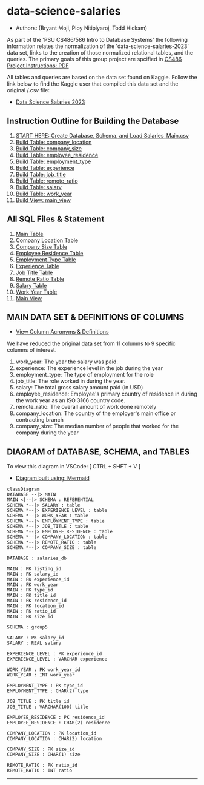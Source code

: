 # data-science-salaries

- Authors: (Bryant Moji, Ploy Nitipiyaroj, Todd Hickam)

As part of the 'PSU CS486/586 Intro to Database Systems' the following information relates the normalization of the 'data-science-salaries-2023' data set, links to the creation of those normalized relational tables, and the queries. The primary goals of this group project are spcified in [CS486 Project Instructions: PDF](../project_instructions/CS486_Project_Instructions.pdf)

All tables and queries are based on the data set found on Kaggle. Follow the link below to find the Kaggle user that compiled this data set and the original /.csv file:

- [Data Science Salaries 2023](https://www.kaggle.com/datasets/arnabchaki/data-science-salaries-2023)

## Instruction Outline for Building the Database

1. [START HERE: Create Database, Schema, and Load Salaries_Main.csv](./schema.md)
2. [Build Table: company_location](./tables/company_location.md)
3. [Build Table: company_size](./tables/company_size.md)
4. [Build Table: employee_residence](./tables/employee_residence.md)
5. [Build Table: employment_type](./tables/employment_type.md)
6. [Build Table: experience](./tables/experience.md)
7. [Build Table: job_title](./tables/job_title.md)
8. [Build Table: remote_ratio](./tables/remote_ratio.md)
9. [Build Table: salary](./tables/salary.md)
10. [Build Table: work_year](./tables/work_year.md)
11. [Build View: main_view](./tables/main_view.md)

## All SQL Files & Statement

1. [Main Table](./sql_build_files/db_main_table.sql)
2. [Company Location Table](./sql_build_files/company_location.sql)
3. [Company Size Table](./sql_build_files/company_size.sql)
4. [Employee Residence Table](./sql_build_files/employee_residence.sql)
5. [Employment Type Table](./sql_build_files/employment_type.sql)
6. [Experience Table](./sql_build_files/experience.sql)
7. [Job Title Table](./sql_build_files/job_title.sql)
8. [Remote Ratio Table](./sql_build_files/remote_ratio.sql)
9. [Salary Table](./sql_build_files/salary.sql)
10. [Work Year Table](./sql_build_files/work_year.sql)
11. [Main View](./sql_build_files/main_view_table.sql)

## MAIN DATA SET & DEFINITIONS OF COLUMNS

- [View Column Acronyms & Definitions](./definitions/TABLE_OF_DEFINITIONS.md)

We have reduced the original data set from 11 columns to 9 specific columns of interest. 

1.  work_year: The year the salary was paid.
2.  experience: The experience level in the job during the year
3.  employment_type: The type of employment for the role
4.  job_title: The role worked in during the year.
5.  salary: The total gross salary amount paid (in USD)
6.  employee_residence: Employee's primary country of residence in during the work year as an ISO 3166 country code.
7.  remote_ratio: The overall amount of work done remotely
8.  company_location: The country of the employer's main office or contracting branch
9.  company_size: The median number of people that worked for the company during the year

## DIAGRAM of DATABASE, SCHEMA, and TABLES

To view this diagram in VSCode: [ CTRL + SHFT + V ]

- [Diagram built using: Mermaid](https://mermaid.js.org/syntax/classDiagram.html)

```mermaid
classDiagram
DATABASE --|> MAIN
MAIN <|--|> SCHEMA : REFERENTIAL
SCHEMA *--|> SALARY : table
SCHEMA *--|> EXPERIENCE_LEVEL : table
SCHEMA *--|> WORK_YEAR : table
SCHEMA *--|> EMPLOYMENT_TYPE : table
SCHEMA *--|> JOB_TITLE : table
SCHEMA *--|> EMPLOYEE_RESIDENCE : table
SCHEMA *--|> COMPANY_LOCATION : table
SCHEMA *--|> REMOTE_RATIO : table
SCHEMA *--|> COMPANY_SIZE : table

DATABASE : salaries_db

MAIN : PK listing_id
MAIN : FK salary_id
MAIN : FK experience_id
MAIN : FK work_year
MAIN : FK type_id
MAIN : FK title_id
MAIN : FK residence_id
MAIN : FK location_id
MAIN : FK ratio_id
MAIN : FK size_id

SCHEMA : group5

SALARY : PK salary_id
SALARY : REAL salary

EXPERIENCE_LEVEL : PK experience_id
EXPERIENCE_LEVEL : VARCHAR experience

WORK_YEAR : PK work_year_id
WORK_YEAR : INT work_year

EMPLOYMENT_TYPE : PK type_id
EMPLOYMENT_TYPE : CHAR(2) type

JOB_TITLE : PK title_id
JOB_TITLE : VARCHAR(100) title

EMPLOYEE_RESIDENCE : PK residence_id
EMPLOYEE_RESIDENCE : CHAR(2) residence

COMPANY_LOCATION : PK location_id
COMPANY_LOCATION : CHAR(2) location

COMPANY_SIZE : PK size_id
COMPANY_SIZE : CHAR(1) size

REMOTE_RATIO : PK ratio_id
REMOTE_RATIO : INT ratio
```

<hr/>

